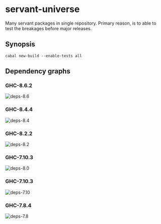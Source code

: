 # servant-universe

Many servant packages in single repository.
Primary reason, is to able to test the breakages before major releases.

## Synopsis

```
cabal new-build --enable-tests all
```

## Dependency graphs

### GHC-8.6.2

![deps-8.6](https://raw.githubusercontent.com/phadej/servant-universe/master/deps.8.6.2.png)

### GHC-8.4.4

![deps-8.4](https://raw.githubusercontent.com/phadej/servant-universe/master/deps.8.4.4.png)

### GHC-8.2.2

![deps-8.2](https://raw.githubusercontent.com/phadej/servant-universe/master/deps.8.2.2.png)

### GHC-7.10.3

![deps-8.0](https://raw.githubusercontent.com/phadej/servant-universe/master/deps.8.0.2.png)

### GHC-7.10.3

![deps-7.10](https://raw.githubusercontent.com/phadej/servant-universe/master/deps.7.10.3.png)

### GHC-7.8.4

![deps-7.8](https://raw.githubusercontent.com/phadej/servant-universe/master/deps.7.8.4.png)
